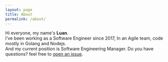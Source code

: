 ```yaml
---
layout: page
title: About
permalink: /about/
---
```


Hi everyone, my name's **Luan**.  
I’ve been working as a Software Engineer since 2017, In an Agile team, code mostly in Golang and Nodejs.  
And my current position is Software Engineering Manager.
Do you have questions? feel free to [open an issue](https://github.com/luannt2909/luannt2909.github.io/issues).
